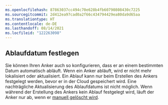 ```yaml
---
ms.openlocfilehash: 87863037cc494c70e628b4fb60790808430c7225
ms.sourcegitcommit: 2d412ea97cad0a2f66c434794429ea80da9d65aa
ms.translationtype: HT
ms.contentlocale: de-DE
ms.lasthandoff: 08/14/2021
ms.locfileid: "122263098"
---
```

## <a name="set-expiration"></a>Ablaufdatum festlegen

Sie können Ihren Anker auch so konfigurieren, dass er an einem bestimmten Datum automatisch abläuft. Wenn ein Anker abläuft, wird er nicht mehr lokalisiert oder aktualisiert. Ein Ablauf kann nur beim Erstellen des Ankers festgelegt werden, bevor er in der Cloud gespeichert wird. Eine nachträgliche Aktualisierung des Ablaufdatums ist nicht möglich. Wenn während der Erstellung des Ankers kein Ablauf festgelegt wird, läuft der Anker nur ab, wenn er [manuell gelöscht wird](../articles/spatial-anchors/how-tos/create-locate-anchors-unity.md#delete-anchors).